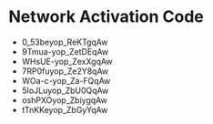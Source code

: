 # Network Activation Code
* 0_53beyop_ReKTgqAw
* 9Tmua-yop_ZetDEqAw
* WHsUE-yop_ZexXgqAw
* 7RP0fuyop_Ze2Y8qAw
* WOa-c-yop_Za-FQqAw
* 5IoJLuyop_ZbU0QqAw
* oshPXOyop_ZbiygqAw
* tTnKKeyop_ZbGyYqAw
